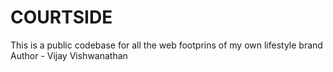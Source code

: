 # COURTSIDE
This is a public codebase for all the web footprins of my own lifestyle brand 
<br>
Author - Vijay Vishwanathan
